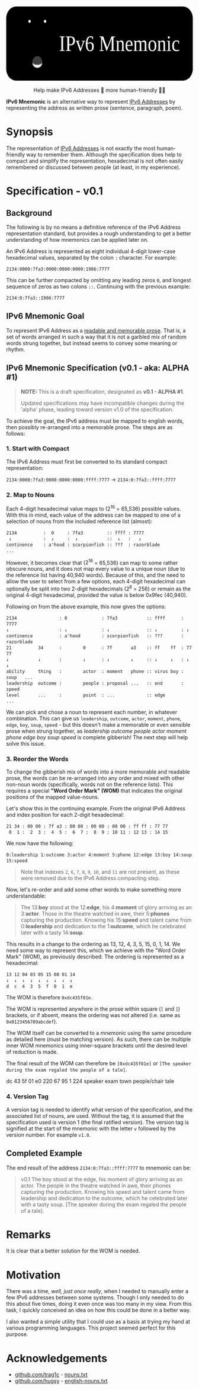 <p align="center">
<img src="TITLE.svg" alt="hxtemplate-cli" width="600" height="200">
</p>

<p align="center">
Help make IPv6 Addresses 🤖 more human-friendly 🕺🏻
</p>

**IPv6 Mnemonic** is an alternative way to represent [IPv6 Addresses](https://en.wikipedia.org/wiki/IPv6_address#Representation) 
by representing the address as written prose (sentence, paragraph, poem).

# Synopsis

The representation of [IPv6 Addresses](https://en.wikipedia.org/wiki/IPv6_address#Representation) 
is not exactly the most human-friendly way to remember them. Although the 
specification does help to compact and simplify the representation, hexadecimal 
is not often easily remembered or discussed between people (at least, in my 
experience).

# Specification - v0.1

## Background

The following is by no means a definitive reference of the IPv6 Address 
representation standard, but provides a rough understanding to get a better 
understanding of how mnemonics can be applied later on.

An IPv6 Address is represented as eight individual 4-digit lower-case 
hexadecimal values, separated by the colon `:` character. For example:
```
2134:0000:7fa3:0000:0000:0000:1986:7777
```
This can be further compacted by omitting any leading zeros `0`, and longest 
sequence of zeros as two colons `::`. Continuing with the previous example:
```
2134:0:7fa3::1986:7777
```

## IPv6 Mnemonic Goal

To represent IPv6 Address as a [readable and memorable prose](https://fiveable.me/key-terms/english-prose-style/memorable-writing). 
That is, a set of words arranged in such a way that it is not a garbled mix of 
random words strung together, but instead seems to convey some meaning or rhythm.

## IPv6 Mnemonic Specification (v0.1 - aka: ALPHA #1)

> **NOTE:** This is a draft specification, designated as __v0.1 - ALPHA #1__. 
>
> Updated specifications may have incompatible changes during the 'alpha' phase,
> leading toward version v1.0 of the specification.

To achieve the goal, the IPv6 address must be mapped to english words, then 
possibly re-arranged into a memorable prose. The steps are as follows:

### 1. Start with Compact

The IPv6 Address must first be converted to its standard compact representation:

`2134:0000:7fa3:0000:0000:0000:ffff:7777` → `2134:0:7fa3::ffff:7777`

### 2. Map to Nouns

Each 4-digit hexadecimal value maps to ($2^{16}$ = 65,536) possible values. With
this in mind, each value of the address can be mapped to one of a selection of 
nouns from the included reference list (almost):

```
2134          :  0     : 7fa3         :: ffff : 7777
 ↓            :  ↓     :  ↓           ::  ↓   :   ↓
continence    : a'hood : scorpionfish :: ???  : razorblade
...
```

However, it becomes clear that ($2^{16}$ = 65,536) can map to some rather 
obscure nouns, and it does not map every value to a unique noun (due to the 
reference list having 40,940 words). Because of this, and the need to allow the 
user to select from a few options, each 4-digit hexadecimal can optionally be 
split into two 2-digit hexadecimals ($2^8$ = 256) or remain as the original 
4-digit hexadecimal, provided the value is below 0x9fec (40,940). 

Following on from the above example, this now gives the options:
```
2134                : 0             : 7fa3           :: ffff      : 7777
↓                   : ↓             : ↓              :: ↓         : ↓
continence          : a'hood        : scorpionfish   :: ???       : razorblade
21          34      :        0      : 7f       a3    :: ff    ff  : 77     77
↓           ↓       :        ↓      : ↓        ↓     :: ↓     ↓   : ↓      ↓
ability     thing   :        actor  : moment   phone :: virus boy : soup   ...
leadership  outcome :        people : proposal ...   :: end       : speed
level       ...     :        point  : ...            :: edge
...
```

We can pick and chose a noun to represent each number, in whatever combination. 
This can give us `leadership`, `outcome`, `actor`, `moment`, `phone`,
`edge`, `boy`, `soup`, `speed` - but this doesn't make a memorable or even 
sensible prose when strung together, as _leadership outcome people actor moment 
phone edge boy soup speed_ is complete gibberish! The next step will help solve
this issue.

### 3. Reorder the Words

To change the gibberish mix of words into a more memorable and readable prose, 
the words can be re-arranged into any order and mixed with other non-noun words
(specifically, words not on the reference lists). This requires a special 
**"Word Order Mark" (WOM)** that indicates the original positions of the mapped
value-nouns.

Let's show this in the continuing example. From the original IPv6 Address and 
index position for each 2-digit hexadecimal:
```
21 34 : 00 00 : 7f a3 : 00 00 : 00 00 : 00 00 : ff ff : 77 77
 0  1 :  2  3 :  4  5 :  6  7 :  8  9 : 10 11 : 12 13 : 14 15
```
We now have the following:
```
0:leadership 1:outcome 3:actor 4:moment 5:phone 12:edge 13:boy 14:soup 15:speed
```

> Note that indexes `2`, `6`, `7`, `8`, `9`, `10`, and `11` are not present, as 
> these were removed due to the IPv6 Address compacting step.

Now, let's re-order and add some other words to make something more 
understandable:
> The 13:**boy** stood at the 12:**edge**, his 4:**moment** of glory arriving as
> an 3:**actor**. Those in the theatre watched in awe, their 5:**phones** 
> capturing the production. Knowing his 15:**speed** and talent came from 
> 0:**leadership** and dedication to the 1:**outcome**, which he celebrated 
> later with a tasty 14:**soup**.

This results in a change to the ordering as 13, 12, 4, 3, 5, 15, 0, 1, 14. We
need some way to represent this, which we achieve with the "Word Order Mark" 
(WOM), as previously described. The ordering is represented as a hexadecimal:
```
13 12 04 03 05 15 00 01 14
↓  ↓  ↓  ↓  ↓  ↓  ↓  ↓  ↓
d  c  4  3  5  f  0  1  e
```
The WOM is therefore `0xdc435f01e`. 

The WOM is represented anywhere in the prose within square (`[` and `]`) 
brackets, or if absent, means the ordering was not altered (i.e. same as
`0x0123456789abcdef`). 

The WOM itself can be converted to a mnemonic using the same procedure as 
detailed here (must be matching version). As such, there can be multiple inner 
WOM mnemonics using inner-square brackets until the desired level of reduction 
is made.

The final result of the WOM can therefore be `[0xdc435f01e]` or `[The speaker 
during the exam regaled the people of a tale]`.

dc      43   5f   01           e0
220     67   95   1            224
speaker exam town people/chair tale

### 4. Version Tag

A version tag is needed to identify what version of the specification, and the
associated list of nouns, are used. Without the tag, it is assumed that the
specification used is version 1 (the final ratified version). The version tag
is signified at the start of the mnemonic with the letter `v` followed by the
version number. For example `v1.0`.

## Completed Example

The end result of the address `2134:0:7fa3::ffff:7777` to mnemonic can be:
> v0.1 The boy stood at the edge, his moment of glory arriving as an actor. The 
> people in the theatre watched in awe, their phones capturing the production. 
> Knowing his speed and talent came from leadership and dedication to the 
> outcome, which he celebrated later with a tasty soup. [The speaker 
> during the exam regaled the people of a tale].

# Remarks

It is clear that a better solution for the WOM is needed.

# Motivation

There was a time, _well, just once really_, when I needed to manually enter a 
few IPv6 addresses between some systems. Though I only needed to do this about 
five times, doing it even once was too many in my view. From this task, I 
quickly conceived an idea on how this could be done in a better way.

I also wanted a simple utility that I could use as a basis at trying my hand at 
various programming languages. This project seemed perfect for this purpose.

# Acknowledgements

- [github.com/trag1c](https://gist.github.com/trag1c) - [nouns.txt](https://gist.github.com/trag1c/f74b2ab3589bc4ce5706f934616f6195)
- [github.com/hugsy](https://github.com/hugsy) - [english-nouns.txt](https://github.com/hugsy/stuff/blob/main/random-word/english-nouns.txt)

